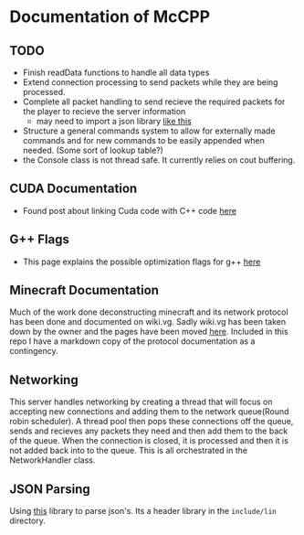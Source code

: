 # Documentation of McCPP

## TODO
- Finish readData functions to handle all data types
- Extend connection processing to send packets while they are being processed.
- Complete all packet handling to send recieve the required packets for the player to recieve the server information
    - may need to import a json library [like this](https://github.com/nlohmann/json)
- Structure a general commands system to allow for externally made commands and for new commands to be easily appended when needed.  (Some sort of lookup table?)
- the Console class is not thread safe.  It currently relies on cout buffering.



## CUDA Documentation
- Found post about linking Cuda code with C++ code [here](https://stackoverflow.com/questions/9421108/how-can-i-compile-cuda-code-then-link-it-to-a-c-project)

## G++ Flags
- This page explains the possible optimization flags for g++ [here](https://clang.llvm.org/docs/CommandGuide/clang.html#code-generation-options)

## Minecraft Documentation
Much of the work done deconstructing minecraft and its network protocol has been done and documented on wiki.vg.  Sadly wiki.vg has been taken down by the owner and the pages have been moved [here](https://minecraft.wiki/w/Minecraft_Wiki:Projects/wiki.vg_merge).  Included in this repo I have a markdown copy of the protocol documentation as a contingency.

## Networking
This server handles networking by creating a thread that will focus on accepting new connections and adding them to the network queue(Round robin scheduler).  A thread pool then pops these connections off the queue, sends and recieves any packets they need and then add them to the back of the queue.  When the connection is closed, it is processed and then it is not added back into to the queue.  This is all orchestrated in the NetworkHandler class.

## JSON Parsing
Using [this](https://github.com/nlohmann/json) library to parse json's.  Its a header library in the ```include/lin``` directory.  